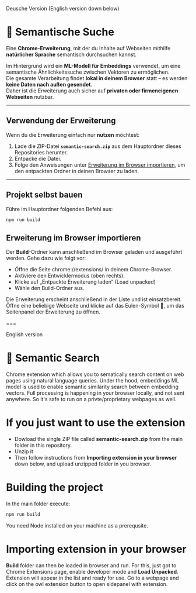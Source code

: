 Deusche Version (English version down below)

# 🦉 Semantische Suche

Eine **Chrome-Erweiterung**, mit der du Inhalte auf Webseiten mithilfe **natürlicher Sprache** semantisch durchsuchen kannst.

Im Hintergrund wird ein **ML-Modell für Embeddings** verwendet, um eine semantische Ähnlichkeitssuche zwischen Vektoren zu ermöglichen.  
Die gesamte Verarbeitung findet **lokal in deinem Browser** statt – es werden **keine Daten nach außen gesendet**.  
Daher ist die Erweiterung auch sicher auf **privaten oder firmeneigenen Webseiten** nutzbar.

---

## Verwendung der Erweiterung

Wenn du die Erweiterung einfach nur **nutzen** möchtest:

1. Lade die ZIP-Datei **`semantic-search.zip`** aus dem Hauptordner dieses Repositories herunter.  
2. Entpacke die Datei.  
3. Folge den Anweisungen unter [Erweiterung im Browser importieren](#-erweiterung-im-browser-importieren), um den entpackten Ordner in deinen Browser zu laden.

---

## Projekt selbst bauen

Führe im Hauptordner folgenden Befehl aus:

```bash
npm run build
```

## Erweiterung im Browser importieren

Der **Build**-Ordner kann anschließend im Browser geladen und ausgeführt werden.
Gehe dazu wie folgt vor:

* Öffne die Seite chrome://extensions/ in deinem Chrome-Browser.
* Aktiviere den Entwicklermodus (oben rechts).
* Klicke auf „Entpackte Erweiterung laden“ (Load unpacked)
* Wähle den Build-Ordner aus.

Die Erweiterung erscheint anschließend in der Liste und ist einsatzbereit.
Öffne eine beliebige Webseite und klicke auf das Eulen-Symbol 🦉, um das Seitenpanel der Erweiterung zu öffnen.

===

English version

# 🦉 Semantic Search
Chrome extension which allows you to sematically search content on web pages using natural language queries. Under the hood, embeddings ML model is used to enable semantic similarity search between embedding vectors. Full processing is happening in
your browser locally, and not sent anywhere. So it's safe to run on a privte/proprietary webpages as well.

# If you just want to use the extension
* Dowload the single ZIP file called **semantic-search.zip** from the main folder in this repository.
* Unzip it
* Then follow instructions from **Importing extension in your browser** down below, and upload unzipped folder in you browser.

# Building the project
In the main folder execute:
```bash
npm run build
```
You need Node installed on your machine as a prerequsite.

# Importing extension in your browser
**Build** folder can then be loaded in browser and run. For this, just got to Chrome Extensions page, enable developer mode and **Load Unpacked**. Extension will appear in the list and ready for use. Go to a webpage and click on the owl extension button to 
open sidepanel with extension.
